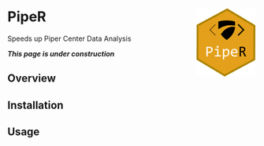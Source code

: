 # PipeR <img src='man/figures/PipeR_logo.png' align="right" height="138.5" /></a>
Speeds up Piper Center Data Analysis

***This page is under construction***

## Overview

## Installation

## Usage
